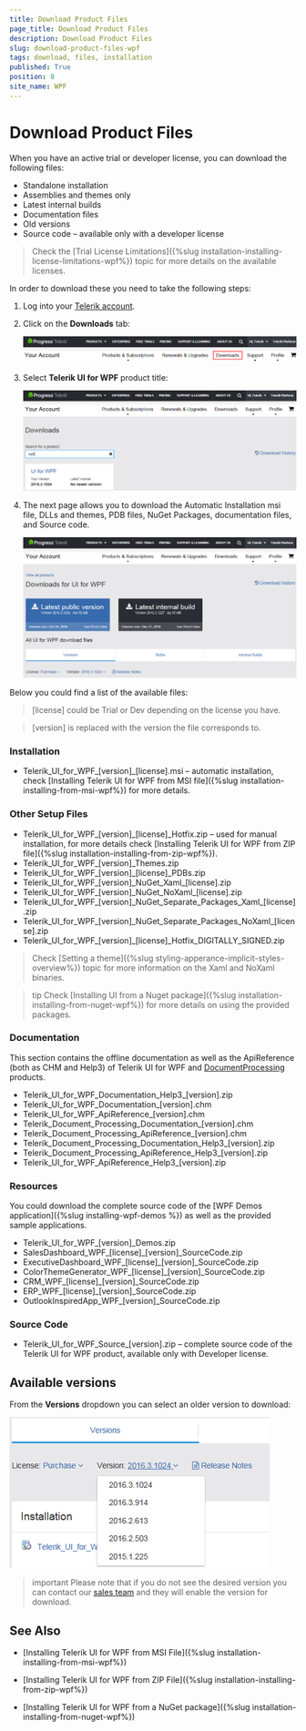 ```yaml
---
title: Download Product Files
page_title: Download Product Files
description: Download Product Files
slug: download-product-files-wpf
tags: download, files, installation
published: True
position: 8
site_name: WPF
---
```


# Download Product Files

When you have an active trial or developer license, you can download the following files:

* Standalone installation
* Assemblies and themes only
* Latest internal builds
* Documentation files
* Old versions
* Source code – available only with a developer license

>Check the [Trial License Limitations]({%slug installation-installing-license-limitations-wpf%}) topic for more details on the available licenses.

In order to download these you need to take the following steps:

1. Log into your [Telerik account](https://www.telerik.com/account/).

2. Click on the __Downloads__ tab:

	![](images/Download_product_files_0.png)

3. Select __Telerik UI for WPF__ product title:
	
	![](images/Download_product_files_1.png)

4. The next page allows you to download the Automatic Installation msi file, DLLs and themes, PDB files, NuGet Packages, documentation files, and Source code. 

	![](images/Download_product_files_2.png)

Below you could find a list of the available files:

>[license] could be Trial or Dev depending on the license you have.

>[version] is replaced with the version the file corresponds to.

### Installation

* Telerik_UI_for_WPF_[version]_[license].msi – automatic installation, check [Installing Telerik UI for WPF from MSI file]({%slug installation-installing-from-msi-wpf%}) for more details.

### Other Setup Files

* Telerik_UI_for_WPF_[version]_[license]_Hotfix.zip – used for manual installation, for more details check [Installing Telerik UI for WPF from ZIP file]({%slug installation-installing-from-zip-wpf%}).
* Telerik_UI_for_WPF_[version]_Themes.zip
* Telerik_UI_for_WPF_[version]_[license]_PDBs.zip
* Telerik_UI_for_WPF_[version]\_NuGet_Xaml_[license].zip
* Telerik_UI_for_WPF_[version]\_NuGet_NoXaml_[license].zip 
* Telerik_UI_for_WPF_[version]\_NuGet_Separate_Packages_Xaml_[license].zip
* Telerik_UI_for_WPF_[version]\_NuGet_Separate_Packages_NoXaml_[license].zip 
* Telerik_UI_for_WPF_[version]_[license]_Hotfix_DIGITALLY_SIGNED.zip 

>Check [Setting a theme]({%slug styling-apperance-implicit-styles-overview%}) topic for more information on the Xaml and NoXaml binaries.

>tip Check [Installing UI from a Nuget package]({%slug installation-installing-from-nuget-wpf%}) for more details on using the provided packages.

### Documentation

This section contains the offline documentation as well as the ApiReference (both as CHM and Help3) of Telerik UI for WPF and [DocumentProcessing](http://docs.telerik.com/devtools/document-processing/introduction) products.

* Telerik_UI_for_WPF_Documentation_Help3_[version].zip
* Telerik_UI_for_WPF_Documentation_[version].chm
* Telerik_UI_for_WPF_ApiReference_[version].chm
* Telerik_Document_Processing_Documentation_[version].chm
* Telerik_Document_Processing_ApiReference_[version].chm
* Telerik_Document_Processing_Documentation_Help3_[version].zip
* Telerik_Document_Processing_ApiReference_Help3_[version].zip
* Telerik_UI_for_WPF_ApiReference_Help3_[version].zip

### Resources

You could download the complete source code of the [WPF Demos application]({%slug installing-wpf-demos %}) as well as the provided sample applications.

* Telerik_UI_for_WPF_[version]_Demos.zip
* SalesDashboard_WPF_[license]_[version]_SourceCode.zip
* ExecutiveDashboard_WPF_[license]_[version]_SourceCode.zip
* ColorThemeGenerator_WPF_[license]_[version]_SourceCode.zip
* CRM_WPF_[license]_[version]_SourceCode.zip
* ERP_WPF_[license]_[version]_SourceCode.zip
* OutlookInspiredApp_WPF_[version]_SourceCode.zip

### Source Code

* Telerik_UI_for_WPF_Source_[version].zip – complete source code of the Telerik UI for WPF product, available only with Developer license.

## Available versions

From the __Versions__ dropdown you can select an older version to download:

![](images/Download_product_files_3.png)

>important Please note that if you do not see the desired version you can contact our [sales team](mailto:sales@telerik.com) and they will enable the version for download.

## See Also

 * [Installing Telerik UI for WPF from MSI File]({%slug installation-installing-from-msi-wpf%})

 * [Installing Telerik UI for WPF from ZIP File]({%slug installation-installing-from-zip-wpf%})

 * [Installing Telerik UI for WPF from a NuGet package]({%slug installation-installing-from-nuget-wpf%})
